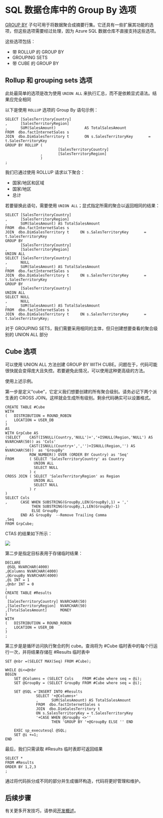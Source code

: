 <properties
   pageTitle="SQL 数据仓库中的 Group By 选项 | Azure"
   description="有关在开发解决方案时实现 Azure SQL 数据仓库中的 Group By 选项的技巧。"
   services="sql-data-warehouse"
   documentationCenter="NA"
   authors="jrowlandjones"
   manager="barbkess"
   editor=""/>

<tags
   ms.service="sql-data-warehouse"
   ms.devlang="NA"
   ms.topic="article"
   ms.tgt_pltfrm="NA"
   ms.workload="data-services"
   ms.date="06/14/2016"
   wacn.date="08/01/2016"
   ms.author="jrj;barbkess;sonyama"/>

# SQL 数据仓库中的 Group By 选项

[GROUP BY][] 子句可用于将数据聚合成摘要行集。它还具有一些扩展其功能的选项，但这些选项需要经过处理，因为 Azure SQL 数据仓库不直接支持这些选项。

这些选项包括：
- 带 ROLLUP 的 GROUP BY
- GROUPING SETS
- 带 CUBE 的 GROUP BY

## Rollup 和 grouping sets 选项
此处最简单的选项是改为使用 `UNION ALL` 来执行汇总，而不是依赖显式语法。结果应完全相同

以下是使用 `ROLLUP` 选项的 Group By 语句示例：


	SELECT [SalesTerritoryCountry]
	,      [SalesTerritoryRegion]
	,      SUM(SalesAmount)             AS TotalSalesAmount
	FROM  dbo.factInternetSales s
	JOIN  dbo.DimSalesTerritory t       ON s.SalesTerritoryKey       = t.SalesTerritoryKey
	GROUP BY ROLLUP (
	                        [SalesTerritoryCountry]
	                ,       [SalesTerritoryRegion]
	                )
	;


我们已通过使用 ROLLUP 请求以下聚合：
- 国家/地区和区域
- 国家/地区
- 总计

若要替换此语句，需要使用 `UNION ALL`；显式指定所需的聚合以返回相同的结果：


	SELECT [SalesTerritoryCountry]
	,      [SalesTerritoryRegion]
	,      SUM(SalesAmount) AS TotalSalesAmount
	FROM  dbo.factInternetSales s
	JOIN  dbo.DimSalesTerritory t     ON s.SalesTerritoryKey       = t.SalesTerritoryKey
	GROUP BY 
	       [SalesTerritoryCountry]
	,      [SalesTerritoryRegion]
	UNION ALL
	SELECT [SalesTerritoryCountry]
	,      NULL
	,      SUM(SalesAmount) AS TotalSalesAmount
	FROM  dbo.factInternetSales s
	JOIN  dbo.DimSalesTerritory t     ON s.SalesTerritoryKey       = t.SalesTerritoryKey
	GROUP BY 
	       [SalesTerritoryCountry]
	UNION ALL
	SELECT NULL
	,      NULL
	,      SUM(SalesAmount) AS TotalSalesAmount
	FROM  dbo.factInternetSales s
	JOIN  dbo.DimSalesTerritory t     ON s.SalesTerritoryKey       = t.SalesTerritoryKey;


对于 GROUPING SETS，我们需要采用相同的主体，但只创建想要查看的聚合级别的 UNION ALL 部分

## Cube 选项
可以使用 UNION ALL 方法创建 GROUP BY WITH CUBE。问题在于，代码可能很快就会变得庞大且失控。若要避免此情况，可以使用这种更高级的方法。

使用上述示例。

第一步是定义“cube”，它定义我们想要创建的所有聚合级别。请务必记下两个派生表的 CROSS JOIN。这样就会生成所有级别。剩余代码确实可以设置格式。


	CREATE TABLE #Cube
	WITH 
	(   DISTRIBUTION = ROUND_ROBIN
	,   LOCATION = USER_DB
	)
	AS
	WITH GrpCube AS
	(SELECT    CAST(ISNULL(Country,'NULL')+','+ISNULL(Region,'NULL') AS NVARCHAR(50)) as 'Cols'
	,          CAST(ISNULL(Country+',','')+ISNULL(Region,'') AS NVARCHAR(50))  as 'GroupBy'
	,          ROW_NUMBER() OVER (ORDER BY Country) as 'Seq'
	FROM       ( SELECT 'SalesTerritoryCountry' as Country
	             UNION ALL
	             SELECT NULL
	           ) c
	CROSS JOIN ( SELECT 'SalesTerritoryRegion' as Region
	             UNION ALL
	             SELECT NULL
	           ) r
	)
	SELECT Cols
	,      CASE WHEN SUBSTRING(GroupBy,LEN(GroupBy),1) = ',' 
	            THEN SUBSTRING(GroupBy,1,LEN(GroupBy)-1) 
	            ELSE GroupBy 
	       END AS GroupBy  --Remove Trailing Comma
	,Seq
	FROM GrpCube;


CTAS 的结果如下所示：

![][1]

第二步是指定目标表用于存储临时结果：


	DECLARE
	 @SQL NVARCHAR(4000)
	,@Columns NVARCHAR(4000)
	,@GroupBy NVARCHAR(4000)
	,@i INT = 1
	,@nbr INT = 0
	;
	CREATE TABLE #Results
	(
	 [SalesTerritoryCountry] NVARCHAR(50)
	,[SalesTerritoryRegion]  NVARCHAR(50)
	,[TotalSalesAmount]      MONEY
	)
	WITH
	(   DISTRIBUTION = ROUND_ROBIN
	,   LOCATION = USER_DB
	)
	;


第三步是是循环访问执行聚合的列 cube。查询将为 #Cube 临时表中的每个行运行一次，并将结果存储在 #Results 临时表中


	SET @nbr =(SELECT MAX(Seq) FROM #Cube);

	WHILE @i<=@nbr
	BEGIN
	    SET @Columns = (SELECT Cols    FROM #Cube where seq = @i);
	    SET @GroupBy = (SELECT GroupBy FROM #Cube where seq = @i);

	    SET @SQL ='INSERT INTO #Results
	              SELECT '+@Columns+'
	              ,      SUM(SalesAmount) AS TotalSalesAmount
	              FROM  dbo.factInternetSales s
	              JOIN  dbo.DimSalesTerritory t  
	              ON s.SalesTerritoryKey = t.SalesTerritoryKey
	              '+CASE WHEN @GroupBy <>''
	                     THEN 'GROUP BY '+@GroupBy ELSE '' END

	    EXEC sp_executesql @SQL;
	    SET @i +=1;
	END


最后，我们只需读取 #Results 临时表即可返回结果


	SELECT *
	FROM #Results
	ORDER BY 1,2,3
	;


通过将代码拆分成不同的部分并生成循环构造，代码将更好管理和维护。


## 后续步骤
有关更多开发技巧，请参阅[开发概述][]。

<!--Image references-->
[1]: ./media/sql-data-warehouse-develop-group-by-options/sql-data-warehouse-develop-group-by-cube.png

<!--Article references-->
[开发概述]: /documentation/articles/sql-data-warehouse-overview-develop/

<!--MSDN references-->
[GROUP BY]: https://msdn.microsoft.com/zh-cn/library/ms177673.aspx


<!--Other Web references-->

<!---HONumber=Mooncake_0725_2016-->
